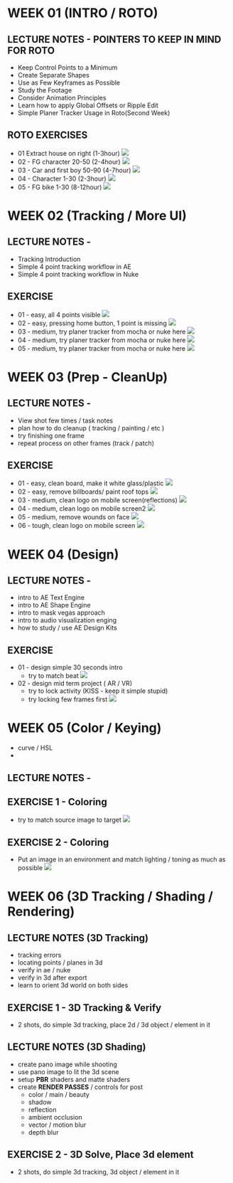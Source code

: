 # WEEK 01 (INTRO / ROTO)

## LECTURE NOTES - POINTERS TO KEEP IN MIND FOR ROTO
- Keep Control Points to a Minimum
- Create Separate Shapes
- Use as Few Keyframes as Possible
- Study the Footage
- Consider Animation Principles 
- Learn how to apply Global Offsets or Ripple Edit
- Simple Planer Tracker Usage in Roto(Second Week)
## ROTO EXERCISES
- 01 Extract house on right    (1-3hour)
[<img src="_thumbs/roto1.png">](https://github.com/lalamax3d/vfx_nca_2020/)
- 02 - FG character 20-50    (2-4hour)
[<img src="_thumbs/roto2.png">](https://github.com/lalamax3d/vfx_nca_2020/)
- 03 - Car and first boy 50-90    (4-7hour)
[<img src="_thumbs/roto3.png">](https://github.com/lalamax3d/vfx_nca_2020/)
- 04 - Character 1-30      (2-3hour)
[<img src="_thumbs/roto4.png">](https://github.com/lalamax3d/vfx_nca_2020/)
- 05 - FG bike 1-30     (8-12hour)
[<img src="_thumbs/roto5.png">](https://github.com/lalamax3d/vfx_nca_2020/)

# WEEK 02 (Tracking / More UI)


## LECTURE NOTES -
- Tracking Introduction
- Simple 4 point tracking workflow in AE
- Simple 4 point tracking workflow in Nuke


## EXERCISE
- 01 - easy, all 4 points visible
[<img src="_thumbs/tracking1.png">](https://github.com/lalamax3d/vfx_nca_2020/)
- 02 - easy, pressing home button, 1 point is missing
[<img src="_thumbs/tracking2.png">](https://github.com/lalamax3d/vfx_nca_2020/)
- 03 - medium, try planer tracker from mocha or nuke here
[<img src="_thumbs/tracking3.png">](https://github.com/lalamax3d/vfx_nca_2020/)
- 04 - medium, try planer tracker from mocha or nuke here
[<img src="_thumbs/tracking4.png">](https://github.com/lalamax3d/vfx_nca_2020/)
- 05 - medium, try planer tracker from mocha or nuke here
[<img src="_thumbs/tracking5.png">](https://github.com/lalamax3d/vfx_nca_2020/)



# WEEK 03 (Prep - CleanUp)

## LECTURE NOTES -
- View shot few times / task notes
- plan how to do cleanup ( tracking / painting / etc )
- try finishing one frame
- repeat process on other frames (track / patch)


## EXERCISE
- 01 - easy, clean board, make it white glass/plastic
[<img src="_thumbs/prep1.png">](https://github.com/lalamax3d/vfx_nca_2020/)
- 02 - easy, remove billboards/ paint roof tops
[<img src="_thumbs/prep2.png">](https://github.com/lalamax3d/vfx_nca_2020/)
- 03 - medium, clean logo on mobile screen(reflections)
[<img src="_thumbs/prep3.png">](https://github.com/lalamax3d/vfx_nca_2020/)
- 04 - medium, clean logo on mobile screen2
[<img src="_thumbs/prep4.png">](https://github.com/lalamax3d/vfx_nca_2020/)
- 05 - medium, remove wounds on face 
[<img src="_thumbs/prep5.png">](https://github.com/lalamax3d/vfx_nca_2020/)
- 06 - tough, clean logo on mobile screen
[<img src="_thumbs/prep6.jpg">](https://github.com/lalamax3d/vfx_nca_2020/)


# WEEK 04 (Design)


## LECTURE NOTES -
- intro to AE Text Engine
- intro to AE Shape Engine
- intro to mask vegas approach
- intro to audio visualization enging
- how to study / use AE Design Kits
 

## EXERCISE
- 01 - design simple 30 seconds intro
    - try to match beat
[<img src="_thumbs/design1.gif">](https://github.com/lalamax3d/vfx_nca_2020/)
- 02 - design mid term project ( AR / VR)
    - try to lock activity (KISS - keep it simple stupid)
    - try locking few frames first
[<img src="_thumbs/design2.gif">](https://github.com/lalamax3d/vfx_nca_2020/)

# WEEK 05 (Color / Keying)
- curve / HSL
- 

## LECTURE NOTES -

## EXERCISE 1 - Coloring
- try to match source image to target
[<img src="_thumbs/coloring_day1.jpg">](https://github.com/lalamax3d/vfx_nca_2020/)

## EXERCISE 2 - Coloring
- Put an image in an environment and match lighting / toning as much as possible
[<img src="_thumbs/coloring_day2.jpg">](https://github.com/lalamax3d/vfx_nca_2020/)

# WEEK 06 (3D Tracking / Shading / Rendering)

## LECTURE NOTES (3D Tracking)
- tracking errors
- locating points / planes in 3d
- verify in ae / nuke 
- verify in 3d after export
- learn to orient 3d world on both sides

## EXERCISE 1 - 3D Tracking & Verify
- 2 shots, do simple 3d tracking, place 2d / 3d object / element in it

## LECTURE NOTES (3D Shading)
- create pano image while shooting
- use pano image to lit the 3d scene
- setup **PBR** shaders and matte shaders
- create **RENDER PASSES** / controls for post
    - color / main / beauty
    - shadow
    - reflection
    - ambient occlusion
    - vector / motion blur
    - depth blur
## EXERCISE 2 - 3D Solve, Place 3d element
- 2 shots, do simple 3d tracking,  3d object / element in it




